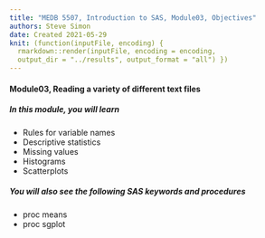 ```yaml
---
title: "MEDB 5507, Introduction to SAS, Module03, Objectives"
authors: Steve Simon
date: Created 2021-05-29
knit: (function(inputFile, encoding) {
  rmarkdown::render(inputFile, encoding = encoding,
  output_dir = "../results", output_format = "all") }) 
---
```


#### Module03, Reading a variety of different text files

##### In this module, you will learn

+ Rules for variable names
+ Descriptive statistics
+ Missing values
+ Histograms
+ Scatterplots

##### You will also see the following SAS keywords and procedures

+ proc means
+ proc sgplot